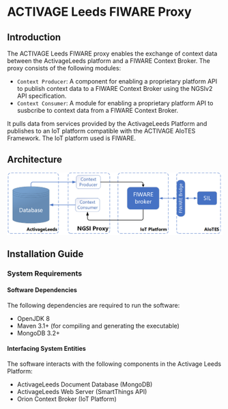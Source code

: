 # ACTIVAGE Leeds FIWARE Proxy 

## Introduction  
The ACTIVAGE Leeds FIWARE proxy enables the exchange of context data between the ActivageLeeds platform and a FIWARE Context Broker. The proxy consists of the following modules:

- `Context Producer`: A component for enabling a proprietary platform API to publish context data to a FIWARE Context Broker using the NGSIv2 API specification.
- `Context Consumer`: A module for enabling a proprietary platform API to susbcribe to context data from a FIWARE Context Broker.  

It pulls data from services provided by the ActivageLeeds Platform and publishes to an IoT platform compatible with the ACTIVAGE AIoTES Framework. The IoT platform used is FIWARE.

## Architecture  

![image info](./docs/images/LEE-AIoTES-integration_fiware_proxy.png)  

## Installation Guide

### System Requirements  

#### Software Dependencies  
The following dependencies are required to run the software:   

- OpenJDK 8  
- Maven 3.1+ (for compiling and generating the executable)
- MongoDB 3.2+   

#### Interfacing System Entities  
The software interacts with the following components in the Activage Leeds Platform:

- ActivageLeeds Document Database  (MongoDB)
- ActivageLeeds Web Server  (SmartThings API)
- Orion Context Broker  (IoT Platform) 
